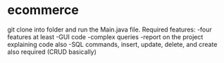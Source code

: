 # ecommerce
git clone into folder and run the Main.java file.
Required features:
  -four features at least
  -GUI code
  -complex queries 
  -report on the project explaining code also
  -SQL commands, insert, update, delete, and create also required (CRUD basically)

